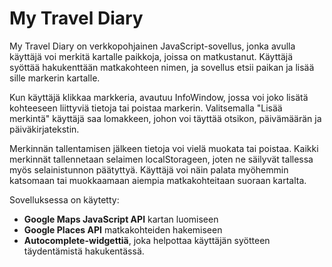 # My Travel Diary

My Travel Diary on verkkopohjainen JavaScript-sovellus, jonka avulla käyttäjä voi merkitä kartalle paikkoja, joissa on matkustanut. Käyttäjä syöttää hakukenttään matkakohteen nimen, ja sovellus etsii paikan ja lisää sille markerin kartalle.

Kun käyttäjä klikkaa markkeria, avautuu InfoWindow, jossa voi joko lisätä kohteeseen liittyviä tietoja tai poistaa markerin. Valitsemalla "Lisää merkintä" käyttäjä saa lomakkeen, johon voi täyttää otsikon, päivämäärän ja päiväkirjatekstin.

Merkinnän tallentamisen jälkeen tietoja voi vielä muokata tai poistaa. Kaikki merkinnät tallennetaan selaimen localStorageen, joten ne säilyvät tallessa myös selainistunnon päätyttyä. Käyttäjä voi näin palata myöhemmin katsomaan tai muokkaamaan aiempia matkakohteitaan suoraan kartalta.

Sovelluksessa on käytetty:
- **Google Maps JavaScript API** kartan luomiseen
- **Google Places API** matkakohteiden hakemiseen
- **Autocomplete-widgettiä**, joka helpottaa käyttäjän syötteen täydentämistä hakukentässä.